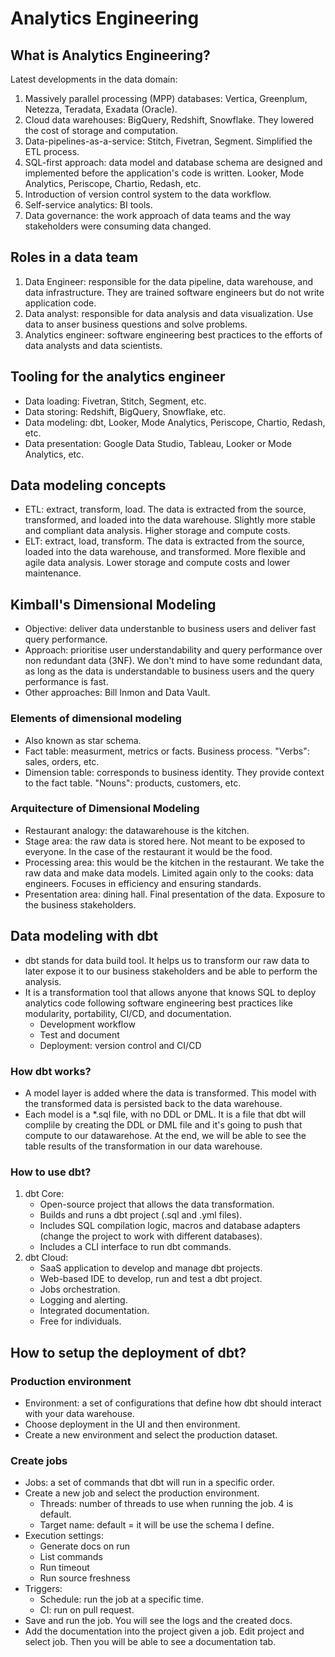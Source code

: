 # Analytics Engineering

## What is Analytics Engineering?
Latest developments in the data domain:
1. Massively parallel processing (MPP) databases: Vertica, Greenplum, Netezza, Teradata, Exadata (Oracle).
2. Cloud data warehouses: BigQuery, Redshift, Snowflake. They lowered the cost of storage and computation.
3. Data-pipelines-as-a-service: Stitch, Fivetran, Segment. Simplified the ETL process.
4. SQL-first approach: data model and database schema are designed and implemented before the application's code is written. Looker, Mode Analytics, Periscope, Chartio, Redash, etc.
5. Introduction of version control system to the data workflow.
6. Self-service analytics: BI tools.
7. Data governance: the work approach of data teams and the way stakeholders were consuming data changed.

## Roles in a data team
1. Data Engineer: responsible for the data pipeline, data warehouse, and data infrastructure. They are trained software engineers but do not write application code. 
2. Data analyst: responsible for data analysis and data visualization. Use data to anser business questions and solve problems.
3. Analytics engineer: software engineering best practices to the efforts of data analysts and data scientists.

## Tooling for the analytics engineer
- Data loading: Fivetran, Stitch, Segment, etc.
- Data storing: Redshift, BigQuery, Snowflake, etc.
- Data modeling: dbt, Looker, Mode Analytics, Periscope, Chartio, Redash, etc.
- Data presentation: Google Data Studio, Tableau, Looker or Mode Analytics, etc.

## Data modeling concepts

- ETL: extract, transform, load. The data is extracted from the source, transformed, and loaded into the data warehouse. Slightly more stable and compliant data analysis. Higher storage and compute costs.
- ELT: extract, load, transform. The data is extracted from the source, loaded into the data warehouse, and transformed. More flexible and agile data analysis. Lower storage and compute costs and lower maintenance.

## Kimball's Dimensional Modeling

- Objective: deliver data understanble to business users and deliver fast query performance.
- Approach: prioritise user understandability and query performance over non redundant data (3NF). We don't mind to have some redundant data, as long as the data is understandable to business users and the query performance is fast.
- Other approaches: Bill Inmon and Data Vault.

### Elements of dimensional modeling

- Also known as star schema.
- Fact table: measurment, metrics or facts. Business process. "Verbs": sales, orders, etc.
- Dimension table: corresponds to business identity. They provide context to the fact table. "Nouns": products, customers, etc.

### Arquitecture of Dimensional Modeling

- Restaurant analogy: the datawarehouse is the kitchen.
- Stage area: the raw data is stored here. Not meant to be exposed to everyone. In the case of the restaurant it would be the food.
- Processing area: this would be the kitchen in the restaurant. We take the raw data and make data models. Limited again only to the cooks: data engineers. Focuses in efficiency and ensuring standards.
- Presentation area: dining hall. Final presentation of the data. Exposure to the business stakeholders.

## Data modeling with dbt

- dbt stands for data build tool. It helps us to transform our raw data to later expose it to our business stakeholders and be able to perform the analysis.
- It is a transformation tool that allows anyone that knows SQL to deploy analytics code following software engineering best practices like modularity, portability, CI/CD, and documentation.
    - Development workflow
    - Test and document
    - Deployment: version control and CI/CD

### How dbt works?

- A model layer is added where the data is transformed. This model with the transformed data is persisted back to the data warehouse.
- Each model is a *.sql file, with no DDL or DML. It is a file that dbt will complile by creating the DDL or DML file and it's going to push that compute to our datawarehose. At the end, we will be able to see the table results of the transformation in our data warehouse.

### How to use dbt?

1. dbt Core:
    - Open-source project that allows the data transformation.
    - Builds and runs a dbt project (.sql and .yml files).
    - Includes SQL compilation logic, macros and database adapters (change the project to work with different databases).
    - Includes a CLI interface to run dbt commands.
2. dbt Cloud:
    - SaaS application to develop and manage dbt projects.
    - Web-based IDE to develop, run and test a dbt project.
    - Jobs orchestration.
    - Logging and alerting.
    - Integrated documentation.
    - Free for individuals.

## How to setup the deployment of dbt?
### Production environment

- Environment: a set of configurations that define how dbt should interact with your data warehouse.
- Choose deployment in the UI and then environment.
- Create a new environment and select the production dataset.

### Create jobs

- Jobs: a set of commands that dbt will run in a specific order.
- Create a new job and select the production environment.
    - Threads: number of threads to use when running the job. 4 is default.
    - Target name: default = it will be use the schema I define.
- Execution settings:
    - Generate docs on run
    - List commands
    - Run timeout
    - Run source freshness
- Triggers:
    - Schedule: run the job at a specific time.
    - CI: run on pull request.
- Save and run the job. You will see the logs and the created docs.
- Add the documentation into the project given a job. Edit project and select job. Then you will be able to see a documentation tab.

